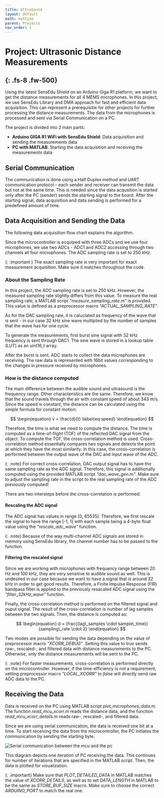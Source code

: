 ```yaml
---
title: UltraSound
layout: default
math: mathjax
parent: Projects
nav_order: 1
---
```



# Project: Ultrasonic Distance Measurements
{: .fs-8 .fw-500}
---

Using the latest SensEdu Shield on an Arduino Giga R1 platform, we want to get the distance measurements for all 4 MEMS microphones. 
In this project, we use SensEdu Library and DMA approach for fast and efficient data acquisition. This can represent a prerequisitie 
for other projects for further processing the distance measurements. The data from the microphones is processed and sent via Serial Communication on a PC. 

The project is divided into 2 main parts: 
* **Arduino GIGA R1 WiFi with SensEdu Shield**: Data acquisition and sending the measurements data
* **PC with MATLAB**: Starting the data acquisition and receiving the measurements data


## Serial Communication 

The communication is done using a Half Duplex method and UART communication protocol - each sender and receiver can transmit the data but not at the same time. This is needed since the data acqusition is started only after the PC (sender) sends the starting signal to the board. After the starting signal, data acquisition and data sending is performed for a predefined amount of time. 

## Data Acquisition and Sending the Data

The following data acquisition flow chart explains the algorithm. 

Since the microcontroller is ecquiped with three ADCs and we use four microphones, we use two ADCs - ADC1 and ADC2 accessing through two channels all four microphones. The ADC sampling rate is set to 250 kHz. 

{: .important }
The exact sampling rate is very important for exact measurement acquisition. Make sure it matches throughout the code. 

### About the Sampling Rate

In this project, the ADC sampling rate is set to 250 kHz. However, the measured sampling rate slightly differs from this value. To measure the real sampling rate, a MATLAB script *"measure_sampling_rate.m"* is provided. This value is defined as a preprocessor macro *"ACTUAL_SAMPLING_RATE"*. 

As for the DAC sampling rate, it is caluclated as frequency of the wave that is sent - in our case 32 kHz sine wave multiplied by the number of samples that the wave has for one cycle. 


To generate the measurements, first burst sine signal with 32 kHz frequency is sent through DAC1. The sine wave is stored in a lookup table (LUT) as an uint16_t array. 

After the burst is sent, ADC starts to collect the data microphones are receiving. The raw data is represented with 16bit values corresponding to the changes in pressure received by microphones. 

### How is the distance computed

The main difference between the audible sound and ultrasound is the frequency range. Other characteristics are the same. Therefore, we know that the sound travels through the air with constant speed of about 343 m/s. 
Since the speed is constant, the distance can be calculated using the simple formula for constant motion:

$$
\begin{equation}
v = \frac{d}{t}
\label{eq:speed}
\end{equation}
$$

Therefore, the time is what we need to compute the distance. The time is computed as a time-of-flight (TOF) of the reflected DAC signal from the object. To compute the TOF, the cross-correlation method is used. 
Cross-correlation method essentially compares two signals and detects the point at which they have the most similarity.
In this case, the cross-correlation is performed between the output wave of the DAC and input wave of the ADC. 

{: .note}
For correct cross-correlation, DAC output signal has to have the same sampling rate as the ADC signal. Therefore, this signal is 
additionally computed using the provided MATLAB script *"dac_wave_gen.m"*. Make sure to adjust the sampling rate in the script to the real sampling rate of 
the ADC previously computed! 


There are two intersteps before the cross-correlation is performed: 

#### Rescaling the ADC signal

The ADC signal has values in range [0, 65535]. Therefore, we first rescale the signal to have the range [-1, 1] with each sample being 
a 4-byte float value using the *"rescale_adc_wave"* function. 

{: .note}
Because of the way multi-channel ADC signals are stored in memory using SensEdu library, the channel number has to be passed to the function. 


#### Filtering the rescaled signal
Since we are working with microphones with frequency range between 20 Hz and 100 kHz, they are very sensitive to audible sound as well. 
This is undesired in our case because we want to have a signal that is around 32 kHz in order to get good results. Therefore, a Finite
Impulse Response (FIR) bandpass filter is applied to the previously resacaled ADC signal using the *"filter_32kHz_wave"* function. 


Finally, the cross-correlation method is performed on the filtered signal and ouput signal. The result of the cross-correlation is number of lag 
samples between the two signals. Then, the distance is computed as: 

$$
\begin{equation}
d = \frac{(lag\_samples \cdot sample\_time)}{sampling\_rate \cdot 2}
\end{equation}
$$

Two modes are possible for sending the data depending on the value of preprocessor macro *"XCORR_DEBUG"*. Setting this value to *true*
sends raw-, rescaled-, and filtered data with distance measurements to the PC. Otherwise, only the distance measurements will be sent to the PC.  

{: .note}
For faster measurements, cross-correlation is performed directly on the microcontroller. However, if the time-efficiency is not
a requirement, setting preprocessor macro *"LOCAL_XCORR"* to *false* will directly send raw ADC data to the PC. 

## Receiving the Data

Data is received on the PC using MATLAB script *plot_microphones_data.m*. The function *read_mcu_xcorr.m* reads the distance data, and the 
function *read_mcu_xcorr_details.m* reads raw-, rescaled-, and filtered data. 

Since we are using serial communication, the data is received one bit at a time. To start receiving the data from the microcontroller, the PC initiates the communication by sending the starting byte. 

![Serial communication between the mcu and the pc]({{site.baseurl}}/assets/images/serial_communication_registers.png)


This diagram depicts one iteration of PC receiving the data. This continues for number of iterations that are specified in the MATLAB script. Then, the data is plotted for visualization.

{: .important}
Make sure that *PLOT_DETAILED_DATA* in MATLAB matches the value of *XCORR_DETAILS*, as well as to set *DATA_LENGTH* in MATLAB to be the same as *STORE_BUF_SIZE* macro. Make sure to choose the correct *ARDUINO_PORT* to match the real one. 



